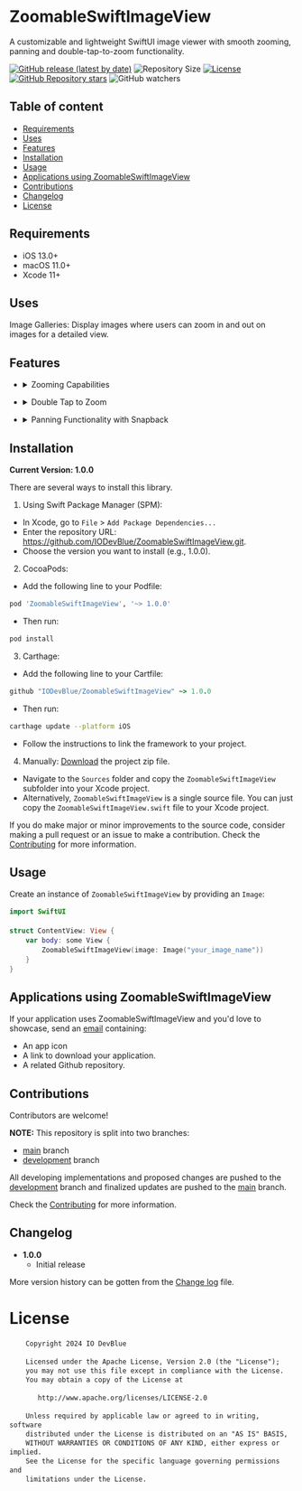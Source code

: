 ZoomableSwiftImageView
======================
A customizable and lightweight SwiftUI image viewer with smooth zooming, panning and double-tap-to-zoom functionality.

[<img alt="GitHub release (latest by date)" src="https://img.shields.io/github/v/release/IODevBlue/ZoomableSwiftImageView?label=Current Version&color=2CCCE4&style=for-the-badge&labelColor=0109B6">](https://github.com/IODevBlue/ZoomableSwiftImageView/releases) <img alt="Repository Size" src="https://img.shields.io/github/repo-size/IODevBlue/ZoomableSwiftImageView?color=2CCCE4&style=for-the-badge&labelColor=0109B6"> [<img alt="License" src="https://img.shields.io/github/license/IODevBlue/ZoomableSwiftImageView?color=2CCCE4&style=for-the-badge&labelColor=0109B6">](http://www.apache.org/licenses/LICENSE-2.0) [<img alt="GitHub Repository stars" src="https://img.shields.io/github/stars/IODevBlue/ZoomableSwiftImageView?color=2CCCE4&style=for-the-badge&labelColor=0109B6">](https://github.com/IODevBlue/ZoomableSwiftImageView/stargazers)
<img alt="GitHub watchers" src="https://img.shields.io/github/watchers/IODevBlue/ZoomableSwiftImageView?label=Repository Watchers&color=2CCCE4&style=for-the-badge&labelColor=0109B6">


Table of content
----------------
- [Requirements](https://github.com/IODevBlue/ZoomableSwiftImageView/tree/main#requirements)
- [Uses](https://github.com/IODevBlue/ZoomableSwiftImageView/tree/main#uses)
- [Features](https://github.com/IODevBlue/ZoomableSwiftImageView/tree/main#features)
- [Installation](https://github.com/IODevBlue/ZoomableSwiftImageView/tree/main#installation)
- [Usage](https://github.com/IODevBlue/ZoomableSwiftImageView/tree/main#usage)
- [Applications using ZoomableSwiftImageView](https://github.com/IODevBlue/ZoomableSwiftImageView/tree/main#applications-using-ZoomableSwiftImageView)
- [Contributions](https://github.com/IODevBlue/ZoomableSwiftImageView/tree/main#contributions)
- [Changelog](https://github.com/IODevBlue/ZoomableSwiftImageView/tree/main#changelog)
- [License](https://github.com/IODevBlue/ZoomableSwiftImageView/tree/main#license)

Requirements
------------
- iOS 13.0+
- macOS 11.0+
- Xcode 11+


Uses
----
Image Galleries: Display images where users can zoom in and out on images for a detailed view.


Features
--------
- <details>
	<summary>Zooming Capabilities</summary>
	<br>
	<p>Pinch to zoom in and out of the displayed image allowing for detailed inspection of the image content.</p>
	<p align="center"><img src="https://github.com/IODevBlue/sample-previews/blob/main/api/ios/zoomable-swift-imageview/zooming.gif" alt="Zooming"></p>
</details>


- <details>
	<summary>Double Tap to Zoom</summary>
	<p align="center"><img src="https://github.com/IODevBlue/sample-previews/blob/main/api/ios/zoomable-swift-imageview/double-tap-to-zoom.gif" alt="Double Tap to Zoom"></p>
</details>

- <details>
	<summary>Panning Functionality with Snapback</summary>
	<br>
	<p>Drag the image to pan around. The snapback feature ensures the image remains within defined boundaries when you release it.</p>
	<p align="center"><img src="https://github.com/IODevBlue/sample-previews/blob/main/api/ios/zoomable-swift-imageview/panning-with-snapback.gif" alt="Panning with Snapback"></p>
</details>


Installation
------------
**Current Version: 1.0.0**

There are several ways to install this library.

1. Using Swift Package Manager (SPM):
- In Xcode, go to `File` > `Add Package Dependencies...`
- Enter the repository URL: https://github.com/IODevBlue/ZoomableSwiftImageView.git.
- Choose the version you want to install (e.g., 1.0.0).

2. CocoaPods:
- Add the following line to your Podfile:
```ruby
pod 'ZoomableSwiftImageView', '~> 1.0.0'
```
- Then run:
```bash
pod install
```

3. Carthage:
- Add the following line to your Cartfile:
```ruby
github "IODevBlue/ZoomableSwiftImageView" ~> 1.0.0
```
- Then run:
```bash
carthage update --platform iOS
```
- Follow the instructions to link the framework to your project.

4. Manually:
[Download](https://github.com/IODevBlue/ZoomableSwiftImageView/archive/refs/heads/main.zip) the project zip file.
- Navigate to the `Sources` folder and copy the `ZoomableSwiftImageView` subfolder into your Xcode project.
- Alternatively, `ZoomableSwiftImageView` is a single source file. You can just copy the `ZoomableSwiftImageView.swift` file to your Xcode project.

If you do make major or minor improvements to the source code, consider making a pull request or an issue to make a contribution.
Check the [Contributing](https://github.com/IODevBlue/ZoomableSwiftImageView/blob/development/CONTRIBUTING.md) for more information.



Usage
-----
Create an instance of `ZoomableSwiftImageView` by providing an `Image`:
```swift
import SwiftUI

struct ContentView: View {
    var body: some View {
        ZoomableSwiftImageView(image: Image("your_image_name"))
    }
}
```



Applications using ZoomableSwiftImageView
------------------------------------------
If your application uses ZoomableSwiftImageView and you'd love to showcase, send an <a href="mailto:iodevblue@gmail.com">email</a> containing:
- An app icon
- A link to download your application.
- A related Github repository.



Contributions
-------------
Contributors are welcome!

**NOTE:** This repository is split into two branches:
- [main](https://github.com/IODevBlue/ZoomableSwiftImageView/tree/main) branch
- [development](https://github.com/IODevBlue/ZoomableSwiftImageView/tree/development) branch

All developing implementations and proposed changes are pushed to the [development](https://github.com/IODevBlue/ZoomableSwiftImageView/tree/development) branch and finalized updates are pushed to the [main](https://github.com/IODevBlue/ZoomableSwiftImageView/tree/main) branch.


Check the [Contributing](https://github.com/IODevBlue/ZoomableSwiftImageView/blob/development/CONTRIBUTING.md) for more information.



Changelog
---------
* **1.0.0**
    * Initial release

More version history can be gotten from the [Change log](https://github.com/IODevBlue/ZoomableSwiftImageView/blob/main/CHANGELOG.md) file.



License
=======
```
    Copyright 2024 IO DevBlue

    Licensed under the Apache License, Version 2.0 (the "License");
    you may not use this file except in compliance with the License.
    You may obtain a copy of the License at

       http://www.apache.org/licenses/LICENSE-2.0

    Unless required by applicable law or agreed to in writing, software
    distributed under the License is distributed on an "AS IS" BASIS,
    WITHOUT WARRANTIES OR CONDITIONS OF ANY KIND, either express or implied.
    See the License for the specific language governing permissions and
    limitations under the License.
```

